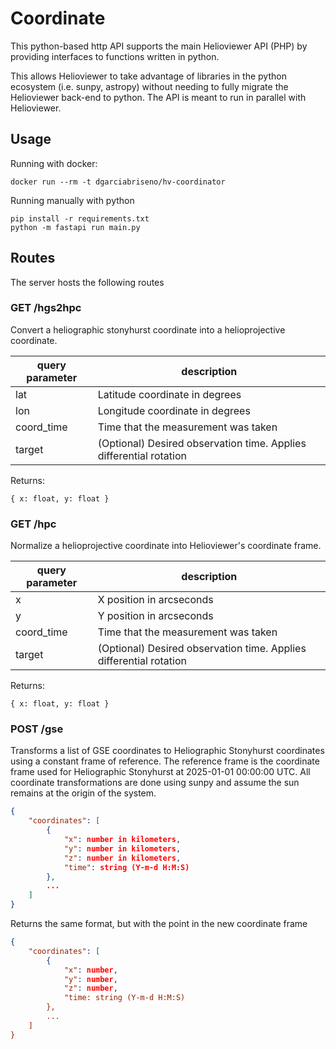 # Coordinate
This python-based http API supports the main Helioviewer API
(PHP) by providing interfaces to functions written in python.

This allows Helioviewer to take advantage of libraries
in the python ecosystem (i.e. sunpy, astropy) without needing
to fully migrate the Helioviewer back-end to python. The
API is meant to run in parallel with Helioviewer.

## Usage
Running with docker:
```
docker run --rm -t dgarciabriseno/hv-coordinator
```

Running manually with python
```
pip install -r requirements.txt
python -m fastapi run main.py
```

## Routes

The server hosts the following routes

### GET /hgs2hpc

Convert a heliographic stonyhurst coordinate into a helioprojective coordinate.

| query parameter | description |
|-----------------|-------------|
| lat             | Latitude coordinate in degrees |
| lon             | Longitude coordinate in degrees |
| coord_time      | Time that the measurement was taken |
| target          | (Optional) Desired observation time. Applies differential rotation |

Returns:
```
{ x: float, y: float }
```

### GET /hpc

Normalize a helioprojective coordinate into Helioviewer's coordinate frame.

| query parameter | description |
|-----------------|-------------|
| x               | X position in arcseconds |
| y               | Y position in arcseconds |
| coord_time      | Time that the measurement was taken |
| target          | (Optional) Desired observation time. Applies differential rotation |

Returns:
```
{ x: float, y: float }
```

### POST /gse

Transforms a list of GSE coordinates to Heliographic Stonyhurst coordinates using
a constant frame of reference. The reference frame is the coordinate frame used
for Heliographic Stonyhurst at 2025-01-01 00:00:00 UTC. All coordinate
transformations are done using sunpy and assume the sun remains at the origin
of the system.

```json
{
    "coordinates": [
        {
            "x": number in kilometers,
            "y": number in kilometers,
            "z": number in kilometers,
            "time": string (Y-m-d H:M:S)
        },
        ...
    ]
}
```


Returns the same format, but with the point in the new coordinate frame
```json
{
    "coordinates": [
        {
            "x": number,
            "y": number,
            "z": number,
            "time: string (Y-m-d H:M:S)
        },
        ...
    ]
}
```
